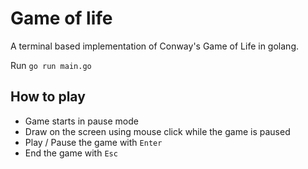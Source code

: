 # Game of life

A terminal based implementation of Conway's Game of Life in golang.

Run `go run main.go`

## How to play

- Game starts in pause mode
- Draw on the screen using mouse click while the game is paused
- Play / Pause the game with `Enter`
- End the game with `Esc`
